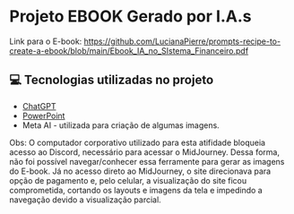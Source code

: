 
# Projeto EBOOK Gerado por I.A.s

Link para o E-book: https://github.com/LucianaPierre/prompts-recipe-to-create-a-ebook/blob/main/Ebook_IA_no_SIstema_Financeiro.pdf

## 💻 Tecnologias utilizadas no projeto

- [ChatGPT](https://chat.openai.com/) 
- [PowerPoint](https://www.microsoft.com/en/microsoft-365/powerpoint)
- Meta AI - utilizada para criação de algumas imagens.

Obs: O computador corporativo utilizado para esta atifidade bloqueia acesso ao Discord, necessário para acessar o MidJourney.
Dessa forma, não foi possível navegar/conhecer essa ferramente para gerar as imagens do E-book. Já no acesso direto ao MidJourney, o site direcionava para opção de pagamento e, pelo celular, a visualização do site ficou comprometida, cortando os layouts e imagens da tela e impedindo a navegação devido a visualização parcial. 
